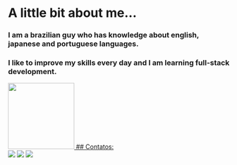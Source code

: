# A little bit about me...
### I am a brazilian guy who has knowledge about english, japanese and portuguese languages. 
### I like to improve my skills every day and I am learning full-stack development.

<div align="left">
  <a href="https://github.com/nakaharan5">
  <img height="150em" src="https://github-readme-stats.vercel.app/api/top-langs/?username=nakaharan5&layout=compact&langs_count=7&theme=light"/>
    ## Contatos:

<div>
<a href="https://instagram.com/nakaharan5" target="_blank"><img src="https://img.shields.io/badge/-Instagram-%23E4405F?style=for-the-badge&logo=instagram&logoColor=white" target="_blank"></a>
<a href = "mailto: thiagofrankas@gmail.com"><img src="https://img.shields.io/badge/Gmail-D14836?style=for-the-badge&logo=gmail&logoColor=white" target="_blank"></a>
<a href="https://www.linkedin.com/in/thiago-frank-143682256/" target="_blank"><img src="https://img.shields.io/badge/-LinkedIn-%230077B5?style=for-the-badge&logo=linkedin&logoColor=white" target="_blank"></a>   
</div>
